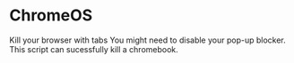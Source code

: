 # ChromeOS
Kill your browser with tabs
You might need to disable your pop-up blocker.
This script can sucessfully kill a chromebook.
